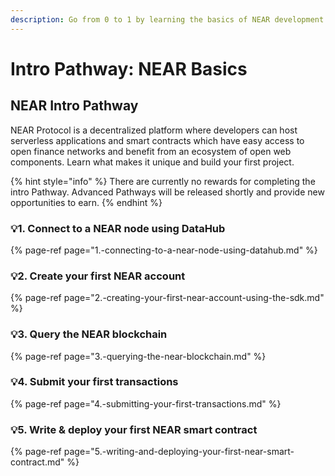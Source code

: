 ```yaml
---
description: Go from 0 to 1 by learning the basics of NEAR development
---
```


# Intro Pathway: NEAR Basics

## NEAR Intro Pathway

NEAR Protocol is a decentralized platform where developers can host serverless applications and smart contracts which have easy access to open finance networks and benefit from an ecosystem of open web components. Learn what makes it unique and build your first project.

{% hint style="info" %}
There are currently no rewards for completing the intro Pathway. Advanced Pathways will be released shortly and provide new opportunities to earn.
{% endhint %}

### 💡1. Connect to a NEAR node using DataHub

{% page-ref page="1.-connecting-to-a-near-node-using-datahub.md" %}

### 💡2. Create your first NEAR account

{% page-ref page="2.-creating-your-first-near-account-using-the-sdk.md" %}

### 💡3. Query the NEAR blockchain

{% page-ref page="3.-querying-the-near-blockchain.md" %}

### 💡4. Submit your first transactions

{% page-ref page="4.-submitting-your-first-transactions.md" %}

### 💡5. Write & deploy your first NEAR smart contract

{% page-ref page="5.-writing-and-deploying-your-first-near-smart-contract.md" %}

